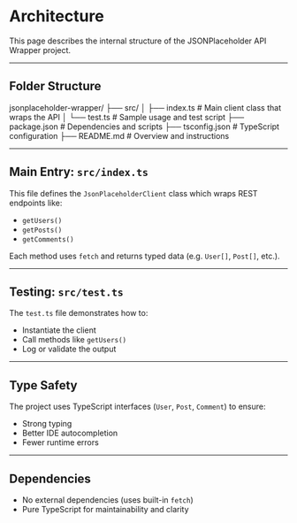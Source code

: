 # Architecture

This page describes the internal structure of the JSONPlaceholder API Wrapper project.

---

## Folder Structure

jsonplaceholder-wrapper/
├── src/
│   ├── index.ts        # Main client class that wraps the API
│   └── test.ts         # Sample usage and test script
├── package.json        # Dependencies and scripts
├── tsconfig.json       # TypeScript configuration
├── README.md           # Overview and instructions

---

## Main Entry: `src/index.ts`

This file defines the `JsonPlaceholderClient` class which wraps REST endpoints like:

- `getUsers()`
- `getPosts()`
- `getComments()`

Each method uses `fetch` and returns typed data (e.g. `User[]`, `Post[]`, etc.).

---

## Testing: `src/test.ts`

The `test.ts` file demonstrates how to:

- Instantiate the client
- Call methods like `getUsers()`
- Log or validate the output

---

## Type Safety

The project uses TypeScript interfaces (`User`, `Post`, `Comment`) to ensure:

- Strong typing
- Better IDE autocompletion
- Fewer runtime errors

---

## Dependencies

- No external dependencies (uses built-in `fetch`)
- Pure TypeScript for maintainability and clarity

